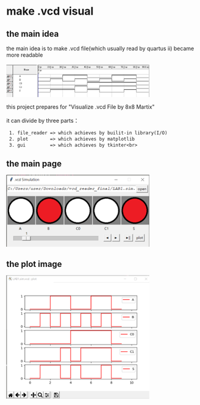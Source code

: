 # make .vcd visual
## the main idea
the main idea is to make .vcd file(which usually read by quartus ii) became more readable<br><br>
<img src="/picture/img_quartusii.png" width="375" />

this project prepares for "Visualize .vcd File by 8x8 Martix"<br><br>
it can divide by three parts：
```
 1. file_reader => which achieves by builit-in library(I/O)
 2. plot        => which achieves by matplotlib
 3. gui         => which achieves by tkinter<br>
```

## the main page
<img src="/picture/img_main.png" width="375" />


## the plot image
<img src="/picture/img_plot.png" width="375" />


